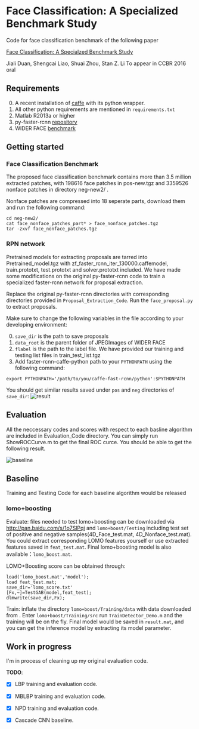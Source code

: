 # Face Classification: A Specialized Benchmark Study

Code for face classification benchmark of the following paper

[Face Classification: A Specialzed Benchmark Study](https://davidsonic.github.io/index/ccbr2016.pdf)

Jiali Duan, Shengcai Liao, Shuai Zhou, Stan Z. Li 
To appear in CCBR 2016 oral

## Requirements

0. A recent installation of [caffe](http://caffe.berkeleyvision.org) with its python wrapper.
1. All other python requirements are mentioned in `requirements.txt`
2. Matlab R2013a or higher
3. py-faster-rcnn [repository](https://github.com/rbgirshick/py-faster-rcnn)
4. WIDER FACE [benchmark](http://mmlab.ie.cuhk.edu.hk/projects/WIDERFace/)

## Getting started

### Face Classification Benchmark

The proposed face classification benchmark contains more than 3.5 million extracted patches, with 198616 face patches
in pos-new.tgz and 3359526 nonface patches in directory neg-new2/ .

Nonface patches are compressed into 18 seperate parts, download them and run the following command:

```shell
cd neg-new2/
cat face_nonface_patches_part* > face_nonface_patches.tgz
tar -zxvf face_nonface_patches.tgz
```

### RPN network

Pretrained models for extracting proposals are tarred into Pretrained_model.tgz with zf_faster_rcnn_iter_130000.caffemodel, train.prototxt, test.prototxt and solver.prototxt included. We have made some modifications on the original py-faster-rcnn code to 
train a specialized faster-rcnn network for proposal extraction. 

Replace the original py-faster-rcnn directories with corresponding directories provided in `Proposal_Extraction_Code`. 
Run the `face_proposal.py` to extract proposals.

Make sure to change the following variables in the file according to your developing environment:  

0. `save_dir` is the path to save proposals  
1. `data_root` is the parent folder of JPEGImages of WIDER FACE  
2. `flabel` is the path to the label file. We have provided our training and testing list files in train_test_list.tgz  
3.  Add faster-rcnn-caffe-python path to your `PYTHONPATH` using the following command:  

```shell
export PYTHONPATH='/path/to/you/caffe-fast-rcnn/python':$PYTHONPATH
```

You should get similar results saved under `pos` and `neg` directories of `save_dir`:
![result](https://github.com/davidsonic/face_classification_ccbr2016/blob/master/rpn_face.jpg)

## Evaluation

All the neccessary codes and scores with respect to each basline algorithm are included in Evaluation_Code directory. You can simply run ShowROCCurve.m to get the final ROC curce. You should be able to get the following result.

![baseline](https://github.com/davidsonic/face_classification_ccbr2016/blob/master/enlarged.jpg)

## Baseline

Training and Testing Code for each baseline algorithm would be released

### lomo+boosting

Evaluate: files needed to test lomo+boosting can be downloaded via http://pan.baidu.com/s/1o7SlPqi and `lomo+boost/Testing` including test set of positive and negative samples(4D_Face_test.mat, 4D_Nonface_test.mat). You could extract corresponding LOMO features yourself or use extracted features saved in `feat_test.mat`. Final lomo+boosting model is also available：`lomo_boost.mat`.

LOMO+Boosting score can be obtained through:

```
load('lomo_boost.mat','model');
load feat_test.mat;
save_dir='lomo_score.txt'
[Fx,~]=TestGAB(model,feat_test);
dlmwrite(save_dir,Fx);
```

Train: inflate the directory `lomo+boost/Training/data` with data downloaded from . Enter `lomo+boost/Training/src` run `TrainDetector_Demo.m` and the training will be on the fly. Final model would be saved in `result.mat`, and you can get the inference model by extracting its model parameter.


## Work in progress

I'm in process of cleaning up my original evaluation code. 

__TODO__:
 - [x] LBP training and evaluation code.
 - [x] MBLBP training and evaluation code.
 - [x] NPD training and evaluation code. 
 - [x] Cascade CNN baseline. 






